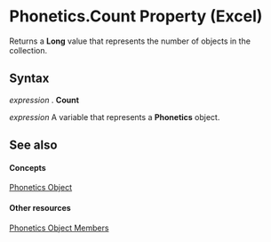 
# Phonetics.Count Property (Excel)

Returns a  **Long** value that represents the number of objects in the collection.


## Syntax

 _expression_ . **Count**

 _expression_ A variable that represents a **Phonetics** object.


## See also


#### Concepts


[Phonetics Object](77c0c55c-a181-c68a-24ed-e6bcaf514663.md)
#### Other resources


[Phonetics Object Members](80fd2a10-1727-b652-5f81-6143ae8bead3.md)
